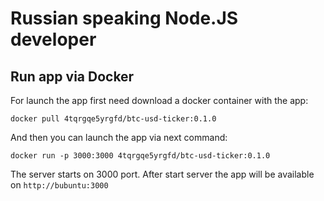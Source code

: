 # Russian speaking Node.JS developer

## Run app via Docker

For launch the app first need download a docker container with the app:

```
docker pull 4tqrgqe5yrgfd/btc-usd-ticker:0.1.0
```

And then you can launch the app via next command:

```
docker run -p 3000:3000 4tqrgqe5yrgfd/btc-usd-ticker:0.1.0
```

The server starts on 3000 port. After start server the app will be available on `http://bubuntu:3000`
